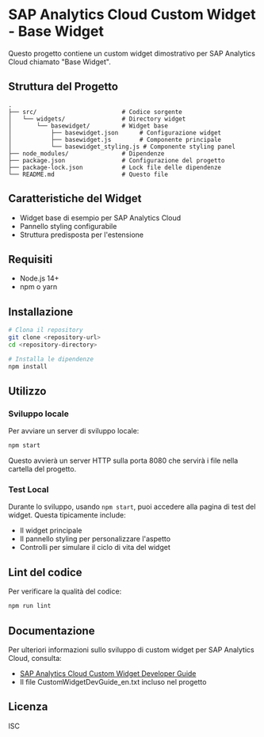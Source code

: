 # SAP Analytics Cloud Custom Widget - Base Widget

Questo progetto contiene un custom widget dimostrativo per SAP Analytics Cloud chiamato "Base Widget".

## Struttura del Progetto

```
.
├── src/                        # Codice sorgente
│   └── widgets/                # Directory widget
│       └── basewidget/         # Widget base
│           ├── basewidget.json      # Configurazione widget
│           ├── basewidget.js        # Componente principale 
│           └── basewidget_styling.js # Componente styling panel
├── node_modules/               # Dipendenze
├── package.json                # Configurazione del progetto
├── package-lock.json           # Lock file delle dipendenze
└── README.md                   # Questo file
```

## Caratteristiche del Widget

- Widget base di esempio per SAP Analytics Cloud
- Pannello styling configurabile
- Struttura predisposta per l'estensione

## Requisiti

- Node.js 14+
- npm o yarn

## Installazione

```bash
# Clona il repository
git clone <repository-url>
cd <repository-directory>

# Installa le dipendenze
npm install
```

## Utilizzo

### Sviluppo locale

Per avviare un server di sviluppo locale:

```bash
npm start
```

Questo avvierà un server HTTP sulla porta 8080 che servirà i file nella cartella del progetto.

### Test Local

Durante lo sviluppo, usando `npm start`, puoi accedere alla pagina di test del widget. Questa tipicamente include:

- Il widget principale
- Il pannello styling per personalizzare l'aspetto
- Controlli per simulare il ciclo di vita del widget

## Lint del codice

Per verificare la qualità del codice:

```bash
npm run lint
```

## Documentazione

Per ulteriori informazioni sullo sviluppo di custom widget per SAP Analytics Cloud, consulta:

- [SAP Analytics Cloud Custom Widget Developer Guide](https://help.sap.com/docs/SAP_ANALYTICS_CLOUD/00f68c2e08b941f081002fd3691d86a7/44896a7f17a849cb8235fd30c3d0a39a.html)
- Il file CustomWidgetDevGuide_en.txt incluso nel progetto

## Licenza

ISC 